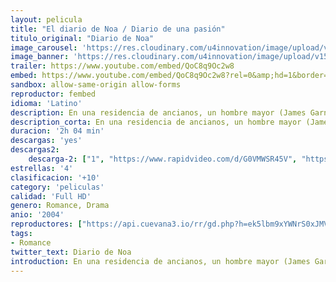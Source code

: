 ```yaml
---
layout: pelicula
title: "El diario de Noa / Diario de una pasión"
titulo_original: "Diario de Noa"
image_carousel: 'https://res.cloudinary.com/u4innovation/image/upload/v1564813119/diario-noa-min_gjni1r.jpg'
image_banner: 'https://res.cloudinary.com/u4innovation/image/upload/v1564813121/1521905982_645058_1521906538_album_normal-min_eu5u8x.jpg'
trailer: https://www.youtube.com/embed/QoC8q9Oc2w8
embed: https://www.youtube.com/embed/QoC8q9Oc2w8?rel=0&amp;hd=1&border=0&wmode=opaque&enablejsapi=1&modestbranding=1&controls=1&showinfo=1
sandbox: allow-same-origin allow-forms
reproductor: fembed
idioma: 'Latino'
description: En una residencia de ancianos, un hombre mayor (James Garner) lee a una mujer (Gena Rowlands) una historia de amor escrita en su viejo libro de notas. El libro cuenta la vida en los años 40 de Noah Calhoun (Ryan Gosling) y Allie Nelson (Rachel McAdams), dos jóvenes adolescentes de Carolina del Norte que, a pesar de vivir en dos ambientes sociales muy diferentes, pasaron un verano idílico juntos y profundamente enamorados, antes de ser separados, primero por sus padres, y más tarde por la Segunda Guerra Mundial.
description_corta: En una residencia de ancianos, un hombre mayor (James Garner) lee a una mujer (Gena Rowlands) una historia de amor escrita en su viejo libro de notas. El libro cuenta la vida en los años 40 de Noah Calhoun (Ryan Gosling) y Allie Nelson (Rachel McAdams), dos jóvenes adolescentes de...
duracion: '2h 04 min'
descargas: 'yes'
descargas2:
    descarga-2: ["1", "https://www.rapidvideo.com/d/G0VMWSR45V", "https://www.google.com/s2/favicons?domain=www.rapidvideo.com","RapidVideo","https://res.cloudinary.com/imbriitneysam/image/upload/v1541473684/mexico.png", "Latino", "Full HD"]
estrellas: '4'
clasificacion: '+10'
category: 'peliculas'
calidad: 'Full HD'
genero: Romance, Drama
anio: '2004'
reproductores: ["https://api.cuevana3.io/rr/gd.php?h=ek5lbm9xYWNrS0xJMVp5b21KREk0dFBLbjVkaHhkRGdrOG1jbnBpUnhhS1ZxSnFDb05hWnQ5ckZnS1ZndGJEYTFOS05hbithazgyNm1tV2tkYzJyNE4yU3FadVkyUT09"]
tags:
- Romance
twitter_text: Diario de Noa
introduction: En una residencia de ancianos, un hombre mayor (James Garner) lee a una mujer (Gena Rowlands) una historia de amor escrita en su viejo libro de notas. El libro cuenta la vida en los años 40 de Noah Calhoun (Ryan Gosling) y Allie Nelson (Rachel McAdams), dos jóvenes adolescentes de
---
```



 







